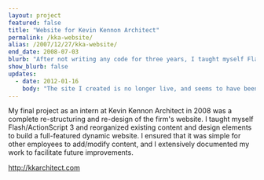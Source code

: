 ```yaml
---
layout: project
featured: false
title: "Website for Kevin Kennon Architect"
permalink: /kka-website/
alias: /2007/12/27/kka-website/
end_date: 2008-07-03
blurb: "After not writing any code for three years, I taught myself Flash/ActionScript 3."
show_blurb: false
updates:
  - date: 2012-01-16
    body: "The site I created is no longer live, and seems to have been rewritten without Flash, which was probably a good decision in the long term :)"
---
```

My final project as an intern at Kevin Kennon Architect in 2008 was a complete re-structuring and re-design of the firm's website. I taught myself Flash/ActionScript 3 and reorganized existing content and design elements to build a full-featured dynamic website. I ensured that it was simple for other employees to add/modify content, and I extensively documented my work to facilitate future improvements.

<http://kkarchitect.com>
